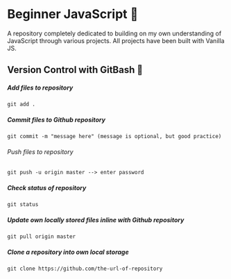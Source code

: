# Beginner JavaScript :rocket:  

A repository completely dedicated to building on my own understanding of JavaScript through various projects. All projects have been built with Vanilla JS. 

## Version Control with GitBash :beginner:
##### Add files to repository

    git add .
##### Commit files to Github repository

    git commit -m "message here" (message is optional, but good practice)  
###### Push files to repository

    git push -u origin master --> enter password
##### Check status of repository

    git status 
##### Update own locally stored files inline with Github repository
    git pull origin master
##### Clone a repository into own local storage
    git clone https://github.com/the-url-of-repository 
    
